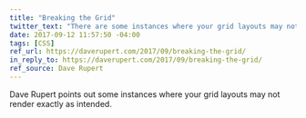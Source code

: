 ```yaml
---
title: "Breaking the Grid"
twitter_text: "There are some instances where your grid layouts may not render exactly as intended. @davatron5000 explains:"
date: 2017-09-12 11:57:50 -04:00
tags: [CSS]
ref_url: https://daverupert.com/2017/09/breaking-the-grid/
in_reply_to: https://daverupert.com/2017/09/breaking-the-grid/
ref_source: Dave Rupert
---
```


Dave Rupert points out some instances where your grid layouts may not render exactly as intended.